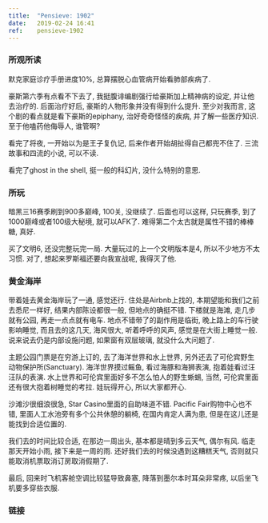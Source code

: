 ```yaml
---
title:  "Pensieve: 1902"
date:   2019-02-24 16:41
ref:    pensieve-1902
---
```


### 所观所读

默克家庭诊疗手册进度10%, 总算摆脱心血管病开始看肺部疾病了.

豪斯第六季有点看不下去了, 我挺腹诽编剧强行给豪斯加上精神病的设定, 并让他去治疗的. 后面治疗好后, 豪斯的人物形象并没有得到什么提升. 至少对我而言, 这个剧的看点就是看下豪斯的epiphany, 治好奇奇怪怪的疾病, 并了解一些医疗知识. 至于他嗑药他侮辱人, 谁管啊?

看完了将夜, 一开始以为是王子复仇记, 后来作者开始胡扯得自己都兜不住了. 三流故事和四流的小说, 可以不读.

看完了ghost in the shell, 挺一般的科幻片, 没什么特别的意思.

### 所玩

暗黑三16赛季刷到900多巅峰, 100关, 没继续了. 后面也可以这样, 只玩赛季, 到了1000巅峰或者100级大秘境, 就可以AFK了. 难得第二个太古就是属性不错的棒棒糖, 真好.

买了文明6, 还没完整玩完一局. 大量玩过的上一个文明版本是4, 所以不少地方不太习惯. 对了, 想起来罗斯福还要向我宣战呢, 我得灭了他.

### 黄金海岸

带着娃去黄金海岸玩了一通, 感觉还行. 住处是Airbnb上找的, 本期望能和我们之前去悉尼一样好, 结果内部陈设都很一般, 但地点的确挺不错. 下楼就是海滩, 走几步就有公园, 再走一点点就有电车. 地点不错带了的副作用是临街, 晚上路上的车行驶影响睡觉, 而且去的这几天, 海风很大, 听着呼呼的风声, 感觉是在大街上睡觉一般. 说来说去仍是内部设施问题, 如果窗有双层玻璃, 就没什么大问题了.

主题公园门票是在穷游上订的, 去了海洋世界和水上世界, 另外还去了可伦宾野生动物保护所(Sanctuary). 海洋世界摸过鳐鱼, 看过海豚和海狮表演, 抱着娃看过汪汪队的表演. 水上世界和可伦宾里面好多不怎么怕人的野生蜥蜴, 当然, 可伦宾里面还有很大抱着树睡觉的考拉. 娃玩得开心, 所以大家都开心.

沙滩沙很细浪很急, Star Casino里面的自助味道不错. Pacific Fair购物中心也不错, 里面人工水池旁有多个公共休憩的躺椅, 在国内肯定人满为患, 但是在这儿还是能找到合适位置的.

我们去的时间比较合适, 在那边一周出头, 基本都是晴到多云天气, 偶尔有风. 临走那天开始小雨, 接下来是一周的雨. 还好我们去的时候没遇到这糟糕天气, 否则就只能取消机票取消订房取消假期了.

最后, 回来时飞机客舱空调比较猛导致鼻塞, 降落到墨尔本时耳朵非常疼, 以后坐飞机要多穿些衣服.

### 链接
